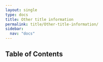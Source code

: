 ```yaml
---
layout: single
type: docs
title: Other title information
permalink: title/Other-title-information/
sidebar:
  nav: "docs"
---
```


## Table of Contents

